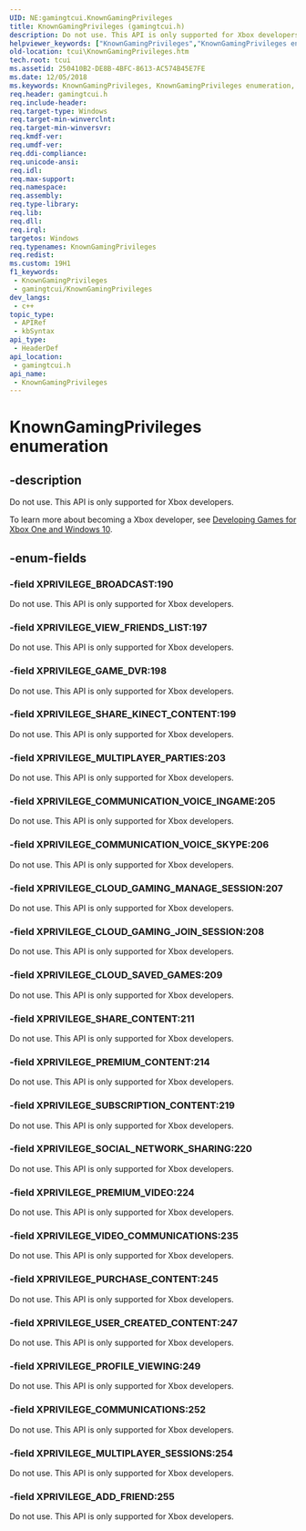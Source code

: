 ```yaml
---
UID: NE:gamingtcui.KnownGamingPrivileges
title: KnownGamingPrivileges (gamingtcui.h)
description: Do not use. This API is only supported for Xbox developers.
helpviewer_keywords: ["KnownGamingPrivileges","KnownGamingPrivileges enumeration","XPRIVILEGE_ADD_FRIEND","XPRIVILEGE_BROADCAST","XPRIVILEGE_CLOUD_GAMING_JOIN_SESSION","XPRIVILEGE_CLOUD_GAMING_MANAGE_SESSION","XPRIVILEGE_CLOUD_SAVED_GAMES","XPRIVILEGE_COMMUNICATIONS","XPRIVILEGE_COMMUNICATION_VOICE_INGAME","XPRIVILEGE_COMMUNICATION_VOICE_SKYPE","XPRIVILEGE_GAME_DVR","XPRIVILEGE_MULTIPLAYER_PARTIES","XPRIVILEGE_MULTIPLAYER_SESSIONS","XPRIVILEGE_PREMIUM_CONTENT","XPRIVILEGE_PREMIUM_VIDEO","XPRIVILEGE_PROFILE_VIEWING","XPRIVILEGE_PURCHASE_CONTENT","XPRIVILEGE_SHARE_CONTENT","XPRIVILEGE_SHARE_KINECT_CONTENT","XPRIVILEGE_SOCIAL_NETWORK_SHARING","XPRIVILEGE_SUBSCRIPTION_CONTENT","XPRIVILEGE_USER_CREATED_CONTENT","XPRIVILEGE_VIDEO_COMMUNICATIONS","XPRIVILEGE_VIEW_FRIENDS_LIST","gamingtcui/KnownGamingPrivileges","gamingtcui/XPRIVILEGE_ADD_FRIEND","gamingtcui/XPRIVILEGE_BROADCAST","gamingtcui/XPRIVILEGE_CLOUD_GAMING_JOIN_SESSION","gamingtcui/XPRIVILEGE_CLOUD_GAMING_MANAGE_SESSION","gamingtcui/XPRIVILEGE_CLOUD_SAVED_GAMES","gamingtcui/XPRIVILEGE_COMMUNICATIONS","gamingtcui/XPRIVILEGE_COMMUNICATION_VOICE_INGAME","gamingtcui/XPRIVILEGE_COMMUNICATION_VOICE_SKYPE","gamingtcui/XPRIVILEGE_GAME_DVR","gamingtcui/XPRIVILEGE_MULTIPLAYER_PARTIES","gamingtcui/XPRIVILEGE_MULTIPLAYER_SESSIONS","gamingtcui/XPRIVILEGE_PREMIUM_CONTENT","gamingtcui/XPRIVILEGE_PREMIUM_VIDEO","gamingtcui/XPRIVILEGE_PROFILE_VIEWING","gamingtcui/XPRIVILEGE_PURCHASE_CONTENT","gamingtcui/XPRIVILEGE_SHARE_CONTENT","gamingtcui/XPRIVILEGE_SHARE_KINECT_CONTENT","gamingtcui/XPRIVILEGE_SOCIAL_NETWORK_SHARING","gamingtcui/XPRIVILEGE_SUBSCRIPTION_CONTENT","gamingtcui/XPRIVILEGE_USER_CREATED_CONTENT","gamingtcui/XPRIVILEGE_VIDEO_COMMUNICATIONS","gamingtcui/XPRIVILEGE_VIEW_FRIENDS_LIST","tcui.KnownGamingPrivileges"]
old-location: tcui\KnownGamingPrivileges.htm
tech.root: tcui
ms.assetid: 250410B2-DE8B-4BFC-8613-AC574B45E7FE
ms.date: 12/05/2018
ms.keywords: KnownGamingPrivileges, KnownGamingPrivileges enumeration, XPRIVILEGE_ADD_FRIEND, XPRIVILEGE_BROADCAST, XPRIVILEGE_CLOUD_GAMING_JOIN_SESSION, XPRIVILEGE_CLOUD_GAMING_MANAGE_SESSION, XPRIVILEGE_CLOUD_SAVED_GAMES, XPRIVILEGE_COMMUNICATIONS, XPRIVILEGE_COMMUNICATION_VOICE_INGAME, XPRIVILEGE_COMMUNICATION_VOICE_SKYPE, XPRIVILEGE_GAME_DVR, XPRIVILEGE_MULTIPLAYER_PARTIES, XPRIVILEGE_MULTIPLAYER_SESSIONS, XPRIVILEGE_PREMIUM_CONTENT, XPRIVILEGE_PREMIUM_VIDEO, XPRIVILEGE_PROFILE_VIEWING, XPRIVILEGE_PURCHASE_CONTENT, XPRIVILEGE_SHARE_CONTENT, XPRIVILEGE_SHARE_KINECT_CONTENT, XPRIVILEGE_SOCIAL_NETWORK_SHARING, XPRIVILEGE_SUBSCRIPTION_CONTENT, XPRIVILEGE_USER_CREATED_CONTENT, XPRIVILEGE_VIDEO_COMMUNICATIONS, XPRIVILEGE_VIEW_FRIENDS_LIST, gamingtcui/KnownGamingPrivileges, gamingtcui/XPRIVILEGE_ADD_FRIEND, gamingtcui/XPRIVILEGE_BROADCAST, gamingtcui/XPRIVILEGE_CLOUD_GAMING_JOIN_SESSION, gamingtcui/XPRIVILEGE_CLOUD_GAMING_MANAGE_SESSION, gamingtcui/XPRIVILEGE_CLOUD_SAVED_GAMES, gamingtcui/XPRIVILEGE_COMMUNICATIONS, gamingtcui/XPRIVILEGE_COMMUNICATION_VOICE_INGAME, gamingtcui/XPRIVILEGE_COMMUNICATION_VOICE_SKYPE, gamingtcui/XPRIVILEGE_GAME_DVR, gamingtcui/XPRIVILEGE_MULTIPLAYER_PARTIES, gamingtcui/XPRIVILEGE_MULTIPLAYER_SESSIONS, gamingtcui/XPRIVILEGE_PREMIUM_CONTENT, gamingtcui/XPRIVILEGE_PREMIUM_VIDEO, gamingtcui/XPRIVILEGE_PROFILE_VIEWING, gamingtcui/XPRIVILEGE_PURCHASE_CONTENT, gamingtcui/XPRIVILEGE_SHARE_CONTENT, gamingtcui/XPRIVILEGE_SHARE_KINECT_CONTENT, gamingtcui/XPRIVILEGE_SOCIAL_NETWORK_SHARING, gamingtcui/XPRIVILEGE_SUBSCRIPTION_CONTENT, gamingtcui/XPRIVILEGE_USER_CREATED_CONTENT, gamingtcui/XPRIVILEGE_VIDEO_COMMUNICATIONS, gamingtcui/XPRIVILEGE_VIEW_FRIENDS_LIST, tcui.KnownGamingPrivileges
req.header: gamingtcui.h
req.include-header: 
req.target-type: Windows
req.target-min-winverclnt: 
req.target-min-winversvr: 
req.kmdf-ver: 
req.umdf-ver: 
req.ddi-compliance: 
req.unicode-ansi: 
req.idl: 
req.max-support: 
req.namespace: 
req.assembly: 
req.type-library: 
req.lib: 
req.dll: 
req.irql: 
targetos: Windows
req.typenames: KnownGamingPrivileges
req.redist: 
ms.custom: 19H1
f1_keywords:
 - KnownGamingPrivileges
 - gamingtcui/KnownGamingPrivileges
dev_langs:
 - c++
topic_type:
 - APIRef
 - kbSyntax
api_type:
 - HeaderDef
api_location:
 - gamingtcui.h
api_name:
 - KnownGamingPrivileges
---
```


# KnownGamingPrivileges enumeration


## -description

Do not use. This API is only supported for Xbox developers.

To learn more about becoming a Xbox developer, see <a href="https://www.xbox.com/Developers">Developing Games for Xbox One and Windows 10</a>.

## -enum-fields

### -field XPRIVILEGE_BROADCAST:190

Do not use. This API is only supported for Xbox developers.

### -field XPRIVILEGE_VIEW_FRIENDS_LIST:197

Do not use. This API is only supported for Xbox developers.

### -field XPRIVILEGE_GAME_DVR:198

Do not use. This API is only supported for Xbox developers.

### -field XPRIVILEGE_SHARE_KINECT_CONTENT:199

Do not use. This API is only supported for Xbox developers.

### -field XPRIVILEGE_MULTIPLAYER_PARTIES:203

Do not use. This API is only supported for Xbox developers.

### -field XPRIVILEGE_COMMUNICATION_VOICE_INGAME:205

Do not use. This API is only supported for Xbox developers.

### -field XPRIVILEGE_COMMUNICATION_VOICE_SKYPE:206

Do not use. This API is only supported for Xbox developers.

### -field XPRIVILEGE_CLOUD_GAMING_MANAGE_SESSION:207

Do not use. This API is only supported for Xbox developers.

### -field XPRIVILEGE_CLOUD_GAMING_JOIN_SESSION:208

Do not use. This API is only supported for Xbox developers.

### -field XPRIVILEGE_CLOUD_SAVED_GAMES:209

Do not use. This API is only supported for Xbox developers.

### -field XPRIVILEGE_SHARE_CONTENT:211

Do not use. This API is only supported for Xbox developers.

### -field XPRIVILEGE_PREMIUM_CONTENT:214

Do not use. This API is only supported for Xbox developers.

### -field XPRIVILEGE_SUBSCRIPTION_CONTENT:219

Do not use. This API is only supported for Xbox developers.

### -field XPRIVILEGE_SOCIAL_NETWORK_SHARING:220

Do not use. This API is only supported for Xbox developers.

### -field XPRIVILEGE_PREMIUM_VIDEO:224

Do not use. This API is only supported for Xbox developers.

### -field XPRIVILEGE_VIDEO_COMMUNICATIONS:235

Do not use. This API is only supported for Xbox developers.

### -field XPRIVILEGE_PURCHASE_CONTENT:245

Do not use. This API is only supported for Xbox developers.

### -field XPRIVILEGE_USER_CREATED_CONTENT:247

Do not use. This API is only supported for Xbox developers.

### -field XPRIVILEGE_PROFILE_VIEWING:249

Do not use. This API is only supported for Xbox developers.

### -field XPRIVILEGE_COMMUNICATIONS:252

Do not use. This API is only supported for Xbox developers.

### -field XPRIVILEGE_MULTIPLAYER_SESSIONS:254

Do not use. This API is only supported for Xbox developers.

### -field XPRIVILEGE_ADD_FRIEND:255

Do not use. This API is only supported for Xbox developers.

